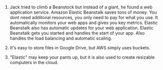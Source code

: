 1. Jack tried to climb a Beanstock but instead of a giant, he found a web application service.
Amazon Elastic Beanstalk saves tons of money. You dont need additonal resources, you only need to pay for what you use. It automatically monitors your web apps and gives you key metrics.
Elastic Beanstalk also has automatic updates for your web application. Elastic Beanstalk gets you started and handles the start of your app. Also handles the load balancing and automatic scaling. 

2. It's easy to store files in Google Drive, but AWS simply uses buckets.

3. "Elastic" may keep your pants up, but it is also used to create resizable computers in the cloud.
